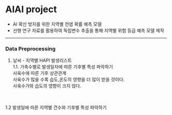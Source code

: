 AIAI project
============
- AI 확산 방지를 위한 지역별 전염 확률 예측 모델
- 선행 연구 자료를 활용하여 독립변수 추출을 통해 지역별 위험 등급 예측 모델 제작
-----------------------------------------------

### Data Preprocessing
1. 날씨 - 지역별 HAPI 발생리스트
<br>1.1. 가축수별로 발생일자에 따른 기후별 특성 파악하기
<br>사육수에 따른 기후 상관관계
<br>사육수가 많을 수록 습도,온도의 영향을 더 많이 받을 것이다.
<br>사육수가와 습도의 영향이 크지 않다.
<br>
<br>1.2 발생일에 따른 지역별 건수와 기후별 특성 파악하기
<br>
<br>
<br>
